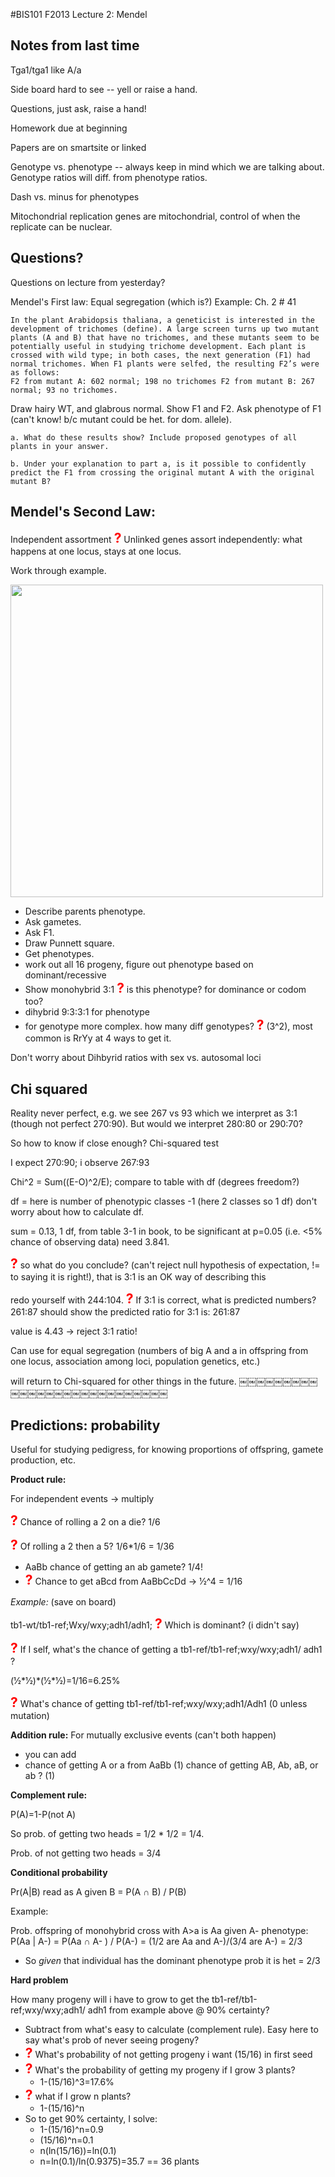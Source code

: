 #BIS101 F2013 Lecture 2: Mendel

## Notes from last time

Tga1/tga1 like A/a

Side board hard to see -- yell or raise a hand.

Questions, just ask, raise a hand!

Homework due at beginning

Papers are on smartsite or linked

Genotype vs. phenotype -- always keep in mind which we are talking about. Genotype ratios will diff. from phenotype ratios.

Dash vs. minus for phenotypes

Mitochondrial replication genes are mitochondrial, control of when the replicate can be nuclear.

## Questions?

Questions on lecture from yesterday? 

Mendel's First law:
Equal segregation (which is?) Example: Ch. 2 # 41

	In the plant Arabidopsis thaliana, a geneticist is interested in the development of trichomes (define). A large screen turns up two mutant plants (A and B) that have no trichomes, and these mutants seem to be potentially useful in studying trichome development. Each plant is crossed with wild type; in both cases, the next generation (F1) had normal trichomes. When F1 plants were selfed, the resulting F2’s were as follows:
	F2 from mutant A: 602 normal; 198 no trichomes F2 from mutant B: 267 normal; 93 no trichomes.

Draw hairy WT, and glabrous normal. Show F1 and F2. Ask phenotype of F1 (can't know! b/c mutant could be het. for dom. allele).

	a. What do these results show? Include proposed genotypes of all plants in your answer.

	b. Under your explanation to part a, is it possible to confidently predict the F1 from crossing the original mutant A with the original mutant B?

## Mendel's Second Law:

Independent assortment <strong style="font-size: 150%; color: red;">?</strong> 
Unlinked genes assort independently: what happens at one locus, stays at one locus.

Work through example.

<img src="./griffiths/ch03/figure_03_04.jpg" style="width: 500px;"/>

* Describe parents phenotype. 
* Ask gametes. 
* Ask F1. 
* Draw Punnett square. 
* Get phenotypes. 
* work out all 16 progeny, figure out phenotype based on dominant/recessive 
* Show monohybrid 3:1 <strong style="font-size: 150%; color: red;">?</strong> is this phenotype? for dominance or codom too? 
* dihybrid 9:3:3:1 for phenotype
* for genotype more complex. how many diff genotypes? <strong style="font-size: 150%; color: red;">?</strong> (3^2), most common is RrYy at 4 ways to get it.

Don't worry about Dihbyrid ratios with sex vs. autosomal loci

## Chi squared

Reality never perfect, e.g. we see 267 vs 93 which we interpret as 3:1 (though not perfect 270:90). But would we interpret 280:80 or 290:70? 

So how to know if close enough? Chi-squared test 

I expect 270:90; i observe 267:93

Chi^2 = Sum((E-O)^2/E); compare to table with df (degrees freedom?)

df = here is number of phenotypic classes -1 (here 2 classes so 1 df)
don't worry about how to calculate df.

sum = 0.13, 1 df, from table 3-1 in book, to be significant at p=0.05 (i.e. <5% chance of observing data) need 3.841.

<strong style="font-size: 150%; color: red;">?</strong> so what do you conclude? (can't reject null hypothesis of expectation, != to saying it is right!), that is 3:1 is an OK way of describing this

redo yourself with 244:104. <strong style="font-size: 150%; color: red;">?</strong> If 3:1 is correct, what is predicted numbers? 261:87 should show the predicted ratio for 3:1 is: 261:87 

value is 4.43 -> reject 3:1 ratio!

Can use for equal segregation (numbers of big A and a in offspring from one locus, association among loci, population genetics, etc.)

will return to Chi-squared for other things in the future.
￼￼￼￼￼￼￼￼￼￼￼￼￼￼￼￼￼￼￼￼￼￼￼￼￼￼￼
## Predictions: probability

Useful for studying pedigress, for knowing proportions of offspring, gamete production, etc.

**Product rule:** 

For independent events -> multiply

<strong style="font-size: 150%; color: red;">?</strong> Chance of rolling a 2 on a die? 1/6

<strong style="font-size: 150%; color: red;">?</strong> Of rolling a 2 then a 5? 1/6*1/6 = 1/36

* AaBb chance of getting an ab gamete? 1/4! 
* <strong style="font-size: 150%; color: red;">?</strong> Chance to get aBcd from AaBbCcDd -> 1⁄2^4 = 1/16

*Example:*  (save on board)

tb1-wt/tb1-ref;Wxy/wxy;adh1/adh1; <strong style="font-size: 150%; color: red;">?</strong> Which is dominant? (i didn't say)

<strong style="font-size: 150%; color: red;">?</strong> If I self, what's the chance of getting a tb1-ref/tb1-ref;wxy/wxy;adh1/ adh1 ?

(1⁄2\*1⁄2)\*(1⁄2\*1⁄2)=1/16=6.25%

<strong style="font-size: 150%; color: red;">?</strong> What's chance of getting tb1-ref/tb1-ref;wxy/wxy;adh1/Adh1 (0 unless mutation)

**Addition rule:**
For mutually exclusive events (can't both happen)

* you can add
* chance of getting A or a from AaBb (1) chance of getting AB, Ab, aB, or ab ? (1)

**Complement rule:**

P(A)=1-P(not A)

So prob. of getting two heads = 1/2 \* 1/2 = 1/4.

Prob. of not getting two heads = 3/4

**Conditional probability**

Pr(A|B) read as A given B = P(A ∩ B) / P(B)

Example: 

Prob. offspring of monohybrid cross with A>a is Aa given A- phenotype: P(Aa | A-) = P(Aa ∩ A- ) / P(A-) =  (1/2 are Aa and A-)/(3/4 are A-) = 2/3

* So *given* that individual has the dominant phenotype prob it is het = 2/3

**Hard problem**

How many progeny will i have to grow to get the tb1-ref/tb1-ref;wxy/wxy;adh1/ adh1 from example above @ 90% certainty?

* Subtract from what's easy to calculate (complement rule). Easy here to say what's prob of never seeing progeny?
* <strong style="font-size: 150%; color: red;">?</strong> What's probability of not getting progeny i want (15/16) in first seed
* <strong style="font-size: 150%; color: red;">?</strong> What's the probability of getting my progeny if I grow 3 plants?
	- 1-(15/16)^3=17.6% 
* <strong style="font-size: 150%; color: red;">?</strong> what if I grow n plants?
	- 1-(15/16)^n
* So to get 90% certainty, I solve:
	- 1-(15/16)^n=0.9
	- (15/16)^n=0.1 
	- n(ln(15/16))=ln(0.1) 
	- n=ln(0.1)/ln(0.9375)=35.7 == 36 plants


